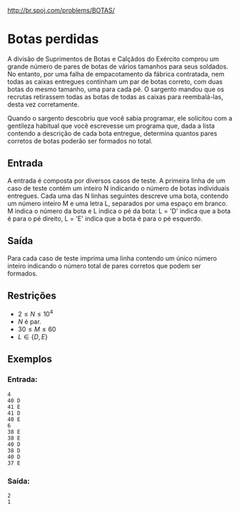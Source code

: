 http://br.spoj.com/problems/BOTAS/

# Botas perdidas

A divisão de Suprimentos de Botas e Calçãdos do Exército
comprou um grande número de pares de botas de vários tamanhos
para seus soldados. No entanto, por uma falha de empacotamento
da fábrica contratada, nem todas as caixas entregues continham
um par de botas correto, com duas botas do mesmo tamanho, uma
para cada pé. O sargento mandou que os recrutas retirassem todas
as botas de todas as caixas para reembalá-las, desta vez
corretamente.

Quando o sargento descobriu que você sabia programar, ele
solicitou com a gentileza habitual que você escrevesse um
programa que, dada a lista contendo a descrição de cada bota
entregue, determina quantos pares corretos de botas poderão ser
formados no total.

## Entrada

A entrada é composta por diversos casos de teste. A primeira
linha de um caso de teste contém um inteiro N indicando o número
de botas individuais entregues. Cada uma das N linhas seguintes
descreve uma bota, contendo um número inteiro M e uma letra L,
separados por uma espaço em branco. M indica o número da bota
e L indica o pé da bota: L = 'D' indica que a bota é para o pé
direito, L = 'E' indica que a bota é para o pé esquerdo.

## Saída

Para cada caso de teste imprima uma linha contendo um único
número inteiro indicando o número total de pares corretos
que podem ser formados.

## Restrições

- $2 \leq N \leq 10^4$
- $N$ é par.
- $30 \leq M \leq 60$
- $L \in \{D, E\}$

## Exemplos

### Entrada:

```
4
40 D
41 E
41 D
40 E
6
38 E
38 E
40 D
38 D
40 D
37 E
```

### Saída:

```
2
1
```
